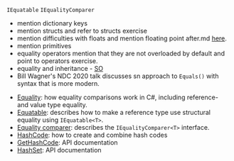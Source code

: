`IEquatable`
`IEqualityComparer`

- mention dictionary keys
- mention structs and refer to structs exercise
- mention difficulties with floats and mention floating point after.md [here](https://github.com/exercism/v3/blob/master/languages/csharp/exercises/concept/floating-point-numbers/.docs/after.md).
- mention primitives
- equality operators mention that they are not overloaded by default and point to operators exercise.
- equality and inheritance - [SO](https://stackoverflow.com/questions/22154799/equals-method-inheritance-confusion)
- Bill Wagner's NDC 2020 talk discusses sn approach to `Equals()` with syntax that is more modern.

* [Equality][equality]: how equality comparisons work in C#, including reference- and value type equality.
* [Equatable][equatable]: describes how to make a reference type use structural equality using `IEquatable<T>`.
* [Equality comparer][equality-comparer]: describes the `IEqualityComparer<T>` interface.
* [HashCode][hash-code]: how to create and combine hash codes
* [GetHashCode][get-hash-code]: API documentation
* [HashSet][hash-set]: API documentation

[equality]: https://docs.microsoft.com/en-us/dotnet/csharp/programming-guide/statements-expressions-operators/equality-comparisons
[equatable]: https://docs.microsoft.com/en-us/dotnet/csharp/programming-guide/statements-expressions-operators/how-to-define-value-equality-for-a-type
[equality-comparer]: https://docs.microsoft.com/en-us/dotnet/api/system.collections.generic.iequalitycomparer-1?view=netcore-3.1
[hash-set]: https://docs.microsoft.com/en-us/dotnet/api/system.collections.generic.hashset-1?view=netcore-3.1
[hash-code]: https://docs.microsoft.com/en-us/dotnet/api/system.hashcode?view=netcore-3.1
[get-hash-code]: https://docs.microsoft.com/en-us/dotnet/api/system.object.gethashcode?view=netcore-3.1

